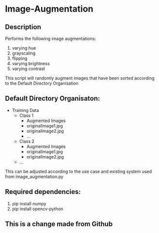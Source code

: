 # Image-Augmentation

## Description

Performs the following image augmentations:

1. varying hue
2. grayscaling
3. flipping
4. varying brightness
5. varying contrast

This script will randomly augment images that have been sorted according to the Default Directory Organisation

## Default Directory Organisaton:

- Training Data
  - Class 1
    - Augmented Images
    - originalImage1.jpg
    - originalImage2.jpg
    - ...
  - Class 2
    - Augmented Images
    - originalImage1.jpg
    - originalImage2.jpg
  - ...

This can be adjusted according to the use case and existing system used from image_augmentation.py

## Required dependencies:

1. pip install numpy
2. pip install opencv-python

## This is a change made from Github
